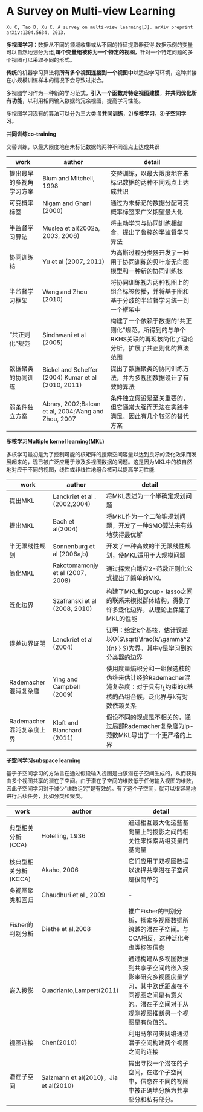 # A Survey on Multi-view Learning

`Xu C, Tao D, Xu C. A survey on multi-view learning[J]. arXiv preprint arXiv:1304.5634, 2013.`

**多视图学习**：数据从不同的领域收集或从不同的特征提取器获得,数据示例的变量可以自然地划分为组,**每个变量组被称为一个特定的视图**，针对一个特定问题的多个视图可以采取不同的形式。

**传统**的机器学习算法将**所有多个视图连接到一个视图中**以适应学习环境，这种拼接在小规模训练样本的情况下会导致过拟合。

多视图学习作为一种新的学习范式，**引入一个函数对特定视图建模**，**并共同优化所有功能**，以利用相同输入数据的冗余视图，提高学习性能。

多视图学习现有的算法可以分为三大类:1)**共同训练**，2)**多核学习**，3)**子空间学习**。

**共同训练co-training**

交替训练，以最大限度地在未标记数据的两种不同观点上达成共识

| work                     | author                                              | detail                                                       |
| ------------------------ | --------------------------------------------------- | ------------------------------------------------------------ |
| 提出最早的多视角学习方案 | Blum and Mitchell, 1998                             | 交替训练，以最大限度地在未标记数据的两种不同观点上达成共识   |
| 可变概率标签             | Nigam and Ghani (2000)                              | 通过为未标记的数据分配可变概率标签来广义期望最大化           |
| 半监督学习算法           | Muslea et al(2002a, 2003, 2006)                     | 将主动学习与协同训练相结合，提出了鲁棒的半监督学习算法       |
| 协同训练核               | Yu et al (2007, 2011)                               | 为高斯过程分类器开发了一种用于协同训练的贝叶斯无向图模型和一种新的协同训练核 |
| 半监督学习框架           | Wang and Zhou (2010)                                | 将协同训练视为两种视图上的组合标签传播，并将基于图和基于分歧的半监督学习统一到一个框架中 |
| “共正则化”规范           | Sindhwani et al (2005)                              | 构建了一个依赖于数据的“共正则化”规范。所得到的与单个RKHS关联的再现核简化了理论分析，扩展了共正则化的算法范围 |
| 数据聚类的协同训练       | Bickel and Scheffer (2004) Kumar et al (2010, 2011) | 提出了数据聚类的协同训练方法，并为多视图数据设计了有效的算法 |
| 弱条件独立方案           | Abney, 2002;Balcan et al, 2004;Wang and Zhou, 2007  | 条件独立假设是至关重要的，但它通常太强而无法在实践中满足，因此有几个较弱的替代方案 |

**多核学习Multiple kernel learning(MKL)**

多核学习最初是为了控制可能的核矩阵的搜索空间容量以达到良好的泛化效果而发展起来的，现已被广泛应用于涉及多视图数据的问题。这是因为MKL中的核自然地对应于不同的视图，线性或非线性地组合核可以提高学习性能

| work                     | author                           | detail                                                       |
| ------------------------ | -------------------------------- | ------------------------------------------------------------ |
| 提出MKL                  | Lanckriet et al .(2002,2004)     | 将MKL表述为一个半确定规划问题                                |
| 提出MKL                  | Bach et al(2004)                 | 将MKL作为一个二阶锥规划问题，开发了一种SMO算法来有效地获得最优解 |
| 半无限线性规划           | Sonnenburg et al (2006a,b)       | 开发了一种高效的半无限线性规划，使MKL适用于大规模问题        |
| 简化MKL                  | Rakotomamonjy et al (2007, 2008) | 通过探索自适应2-范数正则化公式提出了简单的MKL                |
| 泛化边界                 | Szafranski et al (2008, 2010)    | 构建了MKL和group- lasso之间的联系来模拟群体结构，得到了许多泛化边界，从理论上保证了MKL的性能 |
| 误差边界证明             | Lanckriet et al (2004)           | 证明：给定k个基核，估计误差以O($\sqrt{\frac{k/\gamma^2 }{n} } $)为界，其中γ是学习到的分类器的边界 |
| Rademacher混沌复杂度     | Ying and Campbell (2009)         | 使用度量熵积分和一组候选核的伪维来估计经验Rademacher混沌复杂度：对于具有$l_{1}$约束的k基核的凸组合族，泛化界与k有对数依赖关系 |
| Rademacher混沌复杂度上界 | Kloft and Blanchard (2011)       | 假设不同的观点是不相关的，通过局部Rademacher复杂度为lp-范数MKL导出了一个更严格的上界 |

**子空间学习subspace learning**

基于子空间学习的方法旨在通过假设输入视图是由该潜在子空间生成的，从而获得由多个视图共享的潜在子空间。由于潜在子空间的维数低于任何输入视图的维数，因此子空间学习对于减少“维数诅咒”是有效的。有了这个子空间，就可以很容易地进行后续任务，比如分类和聚类。

| work                 | author                                | detail                                                       |
| -------------------- | ------------------------------------- | ------------------------------------------------------------ |
| 典型相关分析(CCA)    | Hotelling, 1936                       | 通过相互最大化这些基向量上的投影之间的相关性来探索两组变量的基向量 |
| 核典型相关分析(KCCA) | Akaho, 2006                           | 它们应用于双视图数据以选择共享潜在子空间是很简单的           |
| 多视图聚类和回归     | Chaudhuri et al , 2009                | -                                                            |
| Fisher的判别分析     | Diethe et al,2008                     | 推广Fisher的判别分析，探索多视图数据所跨越的潜在子空间。与CCA相反，这种泛化考虑类标签信息 |
| 嵌入投影             | Quadrianto,Lampert(2011)              | 通过构建从多视图数据到共享子空间的嵌入投影来研究多视图度量学习，其中欧氏距离在不同视图之间是有意义的。潜在子空间对于从观测视图推断另一个视图是有价值的。 |
| 视图连接             | Chen(2010)                            | 利用马尔可夫网络通过潜子空间构建两个视图之间的连接           |
| 潜在子空间           | Salzmann et al(2010)，Jia et al(2010) | 提出寻找一个潜在的子空间，在这个子空间中，信息在不同的视图中被正确地分解为共享部分和私有部分。 |

